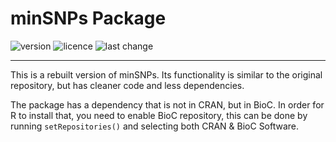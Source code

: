# minSNPs Package
![version](https://img.shields.io/github/v/release/ludwigHoon/MinSNPs?sort=semver)
![licence](https://img.shields.io/badge/licence-MIT-blue)
![last change](https://img.shields.io/github/last-commit/ludwigHoon/MinSNPs)

***

This is a rebuilt version of minSNPs. Its functionality is similar to the original repository, but has cleaner code and less dependencies.

The package has a dependency that is not in CRAN, but in BioC. In order for R to install that, you need to enable BioC repository, this can be done by running `setRepositories()` and selecting both CRAN & BioC Software.
